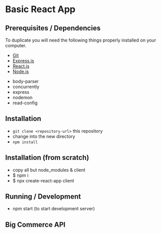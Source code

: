 # Basic React App

## Prerequisites / Dependencies
To duplicate you will need the following things properly installed on your computer.
* [Git](http://git-scm.com/)
* [Express.js](https://expressjs.com/)
* [React.js](https://reactjs.org/)
* [Node.js](http://nodejs.org/)

- body-parser
- concurrently
- express
- nodemon
- read-config

## Installation
* `git clone <repository-url>` this repository
* change into the new directory
* `npm install`

## Installation (from scratch)
* copy all but node_modules & client
* $ npm i
* $ npx create-react-app client

## Running / Development
* npm start (to start development server)

## Big Commerce API

